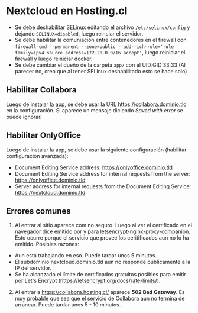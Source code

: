 # Nextcloud en Hosting.cl
- Se debe deshabilitar SELinux editando el archivo `/etc/selinux/config` y dejando `SELINUX=disabled`, luego reinciar el servidor.
- Se debe habilitar la comuniación entre contenedores en el firewall con `firewall-cmd --permanent --zone=public --add-rich-rule='rule family=ipv4 source address=172.20.0.0/16 accept'`, luego reiniciar el firewall y luego reiniciar docker.
- Se debe cambiar el dueño de la carpeta `app/` con el UID:GID 33:33 (Al parecer no, creo que al tener SELinux deshabilitado esto se hace solo)
  
## Habilitar Collabora
Luego de instalar la app, se debe usar la URL https://collabora.dominio.tld en la configuración. Si aparece un mensaje diciendo *Saved with error* se puede ignorar.
  
## Habilitar OnlyOffice
Luego de instalar la app, se debe usar la siguiente configuración (habilitar configuración avanzada):
  - Document Editing Service address: https://onlyoffice.dominio.tld
  - Document Editing Service address for internal requests from the server: https://onlyoffice.dominio.tld
  - Server address for internal requests from the Document Editing Service: https://nextcloud.dominio.tld
  
## Errores comunes
1. Al entrar al sitio aparece com no seguro. Luego al ver el certificado en el navegador dice emitido por y para letsencrypt-nginx-proxy-companion.
  Esto ocurre porque el servicio que provee los ceritificados aun no lo ha emitido. Posibles razones:
  - Aun esta trabajando en eso. Puede tardar unos 5 minutos.
  - El subdominio nextcloud.dominio.tld aun no responde públicamente a la IP del servidor.
  - Se ha alcanzado el límite de certificados gratuitos posibles para emitir por Let's Encrypt (https://letsencrypt.org/docs/rate-limits/). 
2. Al entrar a https://collabora.hosting.cl/ aparece **502 Bad Gateway**.
  Es muy probable que sea que el servicio de Collabora aun no termina de arrancar. Puede tardar unos 5 - 10 minutos.
